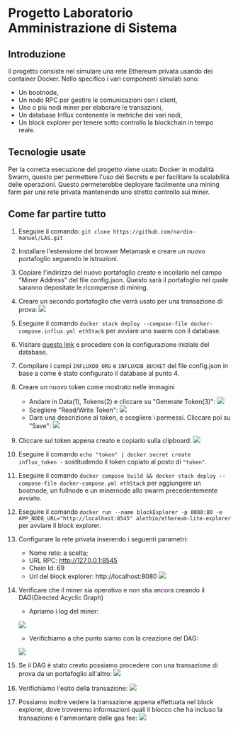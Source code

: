 
# Progetto Laboratorio Amministrazione di Sistema

## Introduzione

Il progetto consiste nel simulare una rete Ethereum privata usando dei container Docker. Nello specifico i vari componenti simulati sono:

- Un bootnode,
- Un nodo RPC per gestire le comunicazioni con i client,
- Uno o più nodi miner per elaborare le transazioni,
- Un database Influx contenente le metriche dei vari nodi,
- Un block explorer per tenere sotto controllo la blockchain in tempo reale.

## Tecnologie usate

Per la corretta esecuzione del progetto viene usato Docker in modalità Swarm, questo per permettere l'uso dei Secrets e per facilitare la scalabilità delle operazioni. Questo permeterebbe deployare facilmente una mining farm per una rete privata mantenendo uno stretto controllo sui miner.

## Come far partire tutto

1. Eseguire il comando: `git clone https://github.com/nardin-manuel/LAS.git`

2. Installare l'estensione del browser Metamask e creare un nuovo portafoglio seguendo le istruzioni.

3. Copiare l'indirizzo del nuovo portafoglio creato e incollarlo nel campo "Miner Address" del file config.json. Questo sarà il portafoglio nel quale saranno depositate le ricompense di mining.

4. Creare un secondo portafoglio che verrà usato per una transazione di prova:
![](image/new_wallet.gif)

5. Eseguire il comando `docker stack deploy --compose-file docker-compose.influx.yml ethStack` per avviare uno swarm con il database.

6. Visitare [questo link](http://localhost:18086/) e procedere con la configurazione iniziale del database.

7. Compilare i campi `INFLUXDB_ORG` e `INFLUXDB_BUCKET` del file config.json in base a come è stato configurato il database al punto 4.

8. Creare un nuovo token come mostrato nelle immagini
    - Andare in Data(1), Tokens(2) e cliccare su "Generate Token(3)":
     ![](image/Screenshot_5.png)
    - Scegliere "Read/Write Token":
     ![](image/Screenshot_6.png)
    - Dare una descrizione al token, e scegliere i permessi. Cliccare poi su "Save":
    ![](image/Screenshot_7.png)

9. Cliccare sul token appena creato e copiarlo sulla clipboard:
    ![](image/Screenshot_8.png)

10. Eseguire il comando `echo "token" | docker secret create influx_token -` sostitudendo il token copiato al posto di `"token"`.

11. Eseguire il comando `docker compose build && docker stack deploy --compose-file docker-compose.yml ethStack` per aggiungere un bootnode, un fullnode e un minernode allo swarm precedentemente avviato.

12. Eseguire il comando `docker run --name blockExplorer -p 8080:80 -e APP_NODE_URL="http://localhost:8545" alethio/ethereum-lite-explorer` per avviare il block explorer.

13. Configurare la rete privata inserendo i seguenti parametri:
    - Nome rete: a scelta;
    - URL RPC: http://127.0.0.1:8545
    - Chain Id: 69
    - Url del block explorer: http://localhost:8080
![](image/set_rpc.gif)

14. Verificare che il miner sia operativo e non stia ancora creando il DAG(Directed Acyclic Graph)
    - Apriamo i log del miner:

    ![](image/start_log.gif)

    - Verifichiamo a che punto siamo con la creazione del DAG:

    ![](image/wait_dag.gif)

15. Se il DAG è stato creato possiamo procedere con una transazione di prova da un portafoglio all'altro:
![](image/transaction.gif)

16. Verifichiamo l'esito della transazione:
![](image/transaction_ok.gif)

17. Possiamo inoltre vedere la transazione appena effettuata nel block explorer, dove troveremo informazioni quali il blocco che ha incluso la transazione e l'ammontare delle gas fee:
![](image/block_explorer.gif)